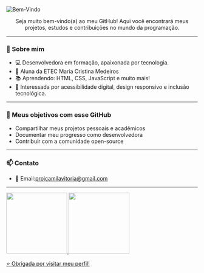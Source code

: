 

![Bem-Vindo](https://github.com/user-attachments/assets/2c4b6ee4-25ab-4ab5-a5fa-299afd720e06)


<p align="center">
  Seja muito bem-vindo(a) ao meu GitHub! Aqui você encontrará meus projetos, estudos e contribuições no mundo da programação.
</p>

---

### 🚀 Sobre mim

- 💻 Desenvolvedora em formação, apaixonada por tecnologia.
- 🌹 Aluna da ETEC Maria Cristina Medeiros
- 📚 Aprendendo: HTML, CSS, JavaScript e muito mais!
- 🌱 Interessada por acessibilidade digital, design responsivo e inclusão tecnológica.

---

### 📌 Meus objetivos com esse GitHub

- Compartilhar meus projetos pessoais e acadêmicos
- Documentar meu progresso como desenvolvedora
- Contribuir com a comunidade open-source

---

### 📫 Contato

- 📧 Email:projcamilavitoria@gmail.com

---

<div>
  <a href="https://github.com/projCamilaVitoria">
  <img height="160em" src="https://github-readme-stats.vercel.app/api?username=projCamilaVitoria&show_icons=&theme=radical&include_all_commits=true&count_private=true"/>
  <img height="160em" src="https://github-readme-stats.vercel.app/api/top-langs/?username=projCamilaVitoria&layout=compact&langs_count=7&theme=rose_pine"/>
</div>

⭐️ Obrigada por visitar meu perfil!
